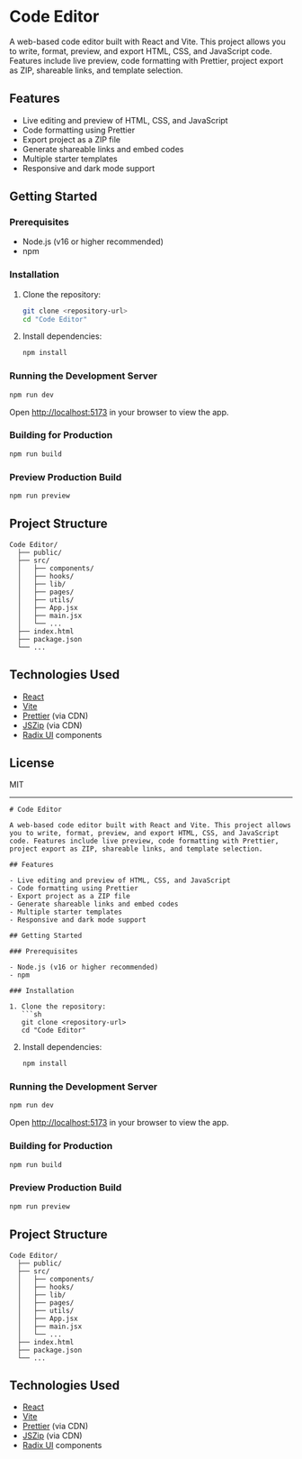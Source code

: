 # Code Editor

A web-based code editor built with React and Vite. This project allows you to write, format, preview, and export HTML, CSS, and JavaScript code. Features include live preview, code formatting with Prettier, project export as ZIP, shareable links, and template selection.

## Features

- Live editing and preview of HTML, CSS, and JavaScript
- Code formatting using Prettier
- Export project as a ZIP file
- Generate shareable links and embed codes
- Multiple starter templates
- Responsive and dark mode support

## Getting Started

### Prerequisites

- Node.js (v16 or higher recommended)
- npm

### Installation

1. Clone the repository:
   ```sh
   git clone <repository-url>
   cd "Code Editor"
   ```

2. Install dependencies:
   ```sh
   npm install
   ```

### Running the Development Server

```sh
npm run dev
```

Open [http://localhost:5173](http://localhost:5173) in your browser to view the app.

### Building for Production

```sh
npm run build
```

### Preview Production Build

```sh
npm run preview
```

## Project Structure

```
Code Editor/
  ├── public/
  ├── src/
  │   ├── components/
  │   ├── hooks/
  │   ├── lib/
  │   ├── pages/
  │   ├── utils/
  │   ├── App.jsx
  │   ├── main.jsx
  │   └── ...
  ├── index.html
  ├── package.json
  └── ...
```

## Technologies Used

- [React](https://react.dev/)
- [Vite](https://vitejs.dev/)
- [Prettier](https://prettier.io/) (via CDN)
- [JSZip](https://stuk.github.io/jszip/) (via CDN)
- [Radix UI](https://www.radix-ui.com/) components

## License

MIT

---
```// filepath: /Users/priteshbhuravane/code editor/Code Editor/README.md
# Code Editor

A web-based code editor built with React and Vite. This project allows you to write, format, preview, and export HTML, CSS, and JavaScript code. Features include live preview, code formatting with Prettier, project export as ZIP, shareable links, and template selection.

## Features

- Live editing and preview of HTML, CSS, and JavaScript
- Code formatting using Prettier
- Export project as a ZIP file
- Generate shareable links and embed codes
- Multiple starter templates
- Responsive and dark mode support

## Getting Started

### Prerequisites

- Node.js (v16 or higher recommended)
- npm

### Installation

1. Clone the repository:
   ```sh
   git clone <repository-url>
   cd "Code Editor"
   ```

2. Install dependencies:
   ```sh
   npm install
   ```

### Running the Development Server

```sh
npm run dev
```

Open [http://localhost:5173](http://localhost:5173) in your browser to view the app.

### Building for Production

```sh
npm run build
```

### Preview Production Build

```sh
npm run preview
```

## Project Structure

```
Code Editor/
  ├── public/
  ├── src/
  │   ├── components/
  │   ├── hooks/
  │   ├── lib/
  │   ├── pages/
  │   ├── utils/
  │   ├── App.jsx
  │   ├── main.jsx
  │   └── ...
  ├── index.html
  ├── package.json
  └── ...
```

## Technologies Used

- [React](https://react.dev/)
- [Vite](https://vitejs.dev/)
- [Prettier](https://prettier.io/) (via CDN)
- [JSZip](https://stuk.github.io/jszip/) (via CDN)
- [Radix UI](https://www.radix-ui.com/) components